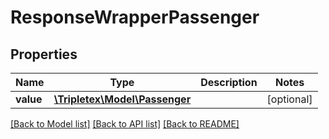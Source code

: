 # ResponseWrapperPassenger

## Properties
Name | Type | Description | Notes
------------ | ------------- | ------------- | -------------
**value** | [**\Tripletex\Model\Passenger**](Passenger.md) |  | [optional] 

[[Back to Model list]](../../README.md#documentation-for-models) [[Back to API list]](../../README.md#documentation-for-api-endpoints) [[Back to README]](../../README.md)

